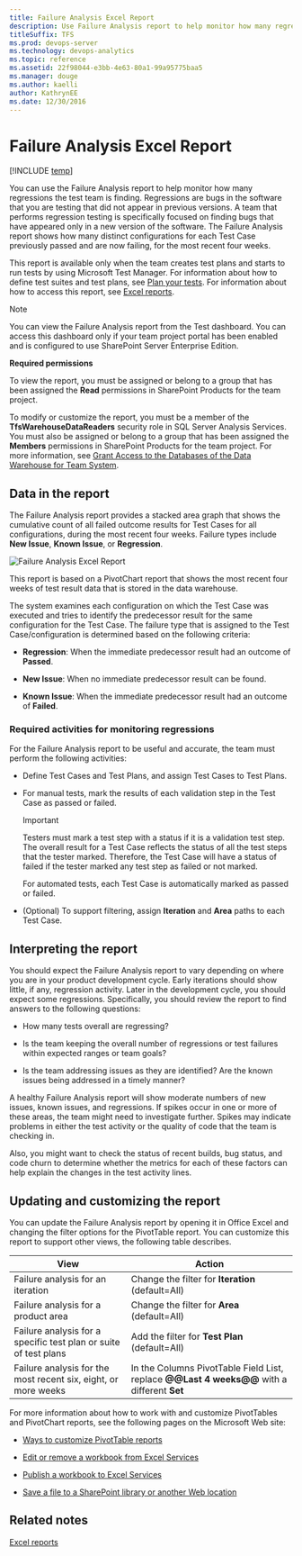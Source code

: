```yaml
---
title: Failure Analysis Excel Report 
description: Use Failure Analysis report to help monitor how many regressions the test team is finding - Team Foundation Server 
titleSuffix: TFS
ms.prod: devops-server
ms.technology: devops-analytics
ms.topic: reference
ms.assetid: 22f98044-e3bb-4e63-80a1-99a95775baa5
ms.manager: douge
ms.author: kaelliauthor: KathrynEE
ms.date: 12/30/2016
---
```


# Failure Analysis Excel Report

[!INCLUDE [temp](../_shared/tfs-sharepoint-version.md)]

You can use the Failure Analysis report to help monitor how many regressions the test team is finding. Regressions are bugs in the software that you are testing that did not appear in previous versions. A team that performs regression testing is specifically focused on finding bugs that have appeared only in a new version of the software. The Failure Analysis report shows how many distinct configurations for each Test Case previously passed and are now failing, for the most recent four weeks.  
  
 This report is available only when the team creates test plans and starts to run tests by using Microsoft Test Manager. For information about how to define test suites and test plans, see [Plan your tests](../../manual-test/getting-started/create-test-cases.md). For information about how to access this report, see [Excel reports](excel-reports.md).  
  
> [!NOTE]
>  You can view the Failure Analysis report from the Test dashboard. You can access this dashboard only if your team project portal has been enabled and is configured to use SharePoint Server Enterprise Edition.  
  
 **Required permissions**  
  
 To view the report, you must be assigned or belong to a group that has been assigned the **Read** permissions in SharePoint Products for the team project.  
  
 To modify or customize the report, you must be a member of the **TfsWarehouseDataReaders** security role in SQL Server Analysis Services. You must also be assigned or belong to a group that has been assigned the **Members** permissions in SharePoint Products for the team project. For more information, see [Grant Access to the Databases of the Data Warehouse for Team System](../admin/grant-permissions-to-reports.md).  
  
##  <a name="Data"></a> Data in the report  
 The Failure Analysis report provides a stacked area graph that shows the cumulative count of all failed outcome results for Test Cases for all configurations, during the most recent four weeks. Failure types include **New Issue**, **Known Issue**, or **Regression**.  
  
 ![Failure Analysis Excel Report](_img/procguid_failureanalysis.png "ProcGuid_FailureAnalysis")  
  
 This report is based on a PivotChart report that shows the most recent four weeks of test result data that is stored in the data warehouse.  
  
 The system examines each configuration on which the Test Case was executed and tries to identify the predecessor result for the same configuration for the Test Case. The failure type that is assigned to the Test Case/configuration is determined based on the following criteria:  
  
-   **Regression**: When the immediate predecessor result had an outcome of **Passed**.  
  
-   **New Issue**: When no immediate predecessor result can be found.  
  
-   **Known Issue**: When the immediate predecessor result had an outcome of **Failed**.  
  
### Required activities for monitoring regressions  
 For the Failure Analysis report to be useful and accurate, the team must perform the following activities:  
  
-   Define Test Cases and Test Plans, and assign Test Cases to Test Plans.  
  
-   For manual tests, mark the results of each validation step in the Test Case as passed or failed.  
  
    > [!IMPORTANT]
    >  Testers must mark a test step with a status if it is a validation test step. The overall result for a Test Case reflects the status of all the test steps that the tester marked. Therefore, the Test Case will have a status of failed if the tester marked any test step as failed or not marked.  
  
     For automated tests, each Test Case is automatically marked as passed or failed.  
  
-   (Optional) To support filtering, assign **Iteration** and **Area** paths to each Test Case.  
  
##  <a name="Interpreting"></a> Interpreting the report  
 You should expect the Failure Analysis report to vary depending on where you are in your product development cycle. Early iterations should show little, if any, regression activity. Later in the development cycle, you should expect some regressions. Specifically, you should review the report to find answers to the following questions:  
  
-   How many tests overall are regressing?  
  
-   Is the team keeping the overall number of regressions or test failures within expected ranges or team goals?  
  
-   Is the team addressing issues as they are identified? Are the known issues being addressed in a timely manner?  
  
 A healthy Failure Analysis report will show moderate numbers of new issues, known issues, and regressions. If spikes occur in one or more of these areas, the team might need to investigate further. Spikes may indicate problems in either the test activity or the quality of code that the team is checking in.  
  
 Also, you might want to check the status of recent builds, bug status, and code churn to determine whether the metrics for each of these factors can help explain the changes in the test activity lines.  
  
##  <a name="Updating"></a> Updating and customizing the report  
 You can update the Failure Analysis report by opening it in Office Excel and changing the filter options for the PivotTable report. You can customize this report to support other views, the following table describes.  
  
|View|Action|  
|----------|------------|  
|Failure analysis for an iteration|Change the filter for **Iteration** (default=All)|  
|Failure analysis for a product area|Change the filter for **Area** (default=All)|  
|Failure analysis for a specific test plan or suite of test plans|Add the filter for **Test Plan** (default=All)|  
|Failure analysis for the most recent six, eight, or more weeks|In the Columns PivotTable Field List, replace **@@Last 4 weeks@@** with a different **Set**|  
  
 For more information about how to work with and customize PivotTables and PivotChart reports, see the following pages on the Microsoft Web site:  
  
-   [Ways to customize PivotTable reports](http://go.microsoft.com/fwlink/?LinkId=165722)  
  
-   [Edit or remove a workbook from Excel Services](http://go.microsoft.com/fwlink/?LinkId=165723)  
  
-   [Publish a workbook to Excel Services](http://go.microsoft.com/fwlink/?LinkId=165724)  
  
-   [Save a file to a SharePoint library or another Web location](http://go.microsoft.com/fwlink/?LinkId=165725)  
  
## Related notes  
 [Excel reports](excel-reports.md)
